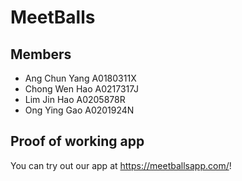 # MeetBalls

## Members

- Ang Chun Yang A0180311X
- Chong Wen Hao A0217317J
- Lim Jin Hao A0205878R
- Ong Ying Gao A0201924N

## Proof of working app

You can try out our app at https://meetballsapp.com/!
